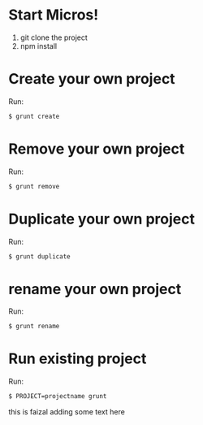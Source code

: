 # Start Micros!
1. git clone the project
2. npm install

# Create your own project
Run:
```sh
$ grunt create
```

# Remove your own project
Run:
```sh
$ grunt remove
```

# Duplicate your own project
Run:
```sh
$ grunt duplicate
```

# rename your own project
Run:
```sh
$ grunt rename
```

# Run existing project
Run:
```sh
$ PROJECT=projectname grunt
```

this is faizal adding some text here
